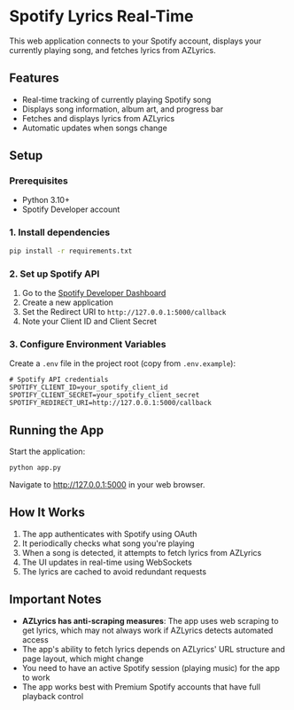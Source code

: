 # Spotify Lyrics Real-Time

This web application connects to your Spotify account, displays your currently playing song, and fetches lyrics from AZLyrics.

## Features

- Real-time tracking of currently playing Spotify song
- Displays song information, album art, and progress bar
- Fetches and displays lyrics from AZLyrics
- Automatic updates when songs change

## Setup

### Prerequisites

- Python 3.10+
- Spotify Developer account

### 1. Install dependencies

```bash
pip install -r requirements.txt
```

### 2. Set up Spotify API

1. Go to the [Spotify Developer Dashboard](https://developer.spotify.com/dashboard/)
2. Create a new application
3. Set the Redirect URI to `http://127.0.0.1:5000/callback`
4. Note your Client ID and Client Secret

### 3. Configure Environment Variables

Create a `.env` file in the project root (copy from `.env.example`):

```
# Spotify API credentials
SPOTIFY_CLIENT_ID=your_spotify_client_id
SPOTIFY_CLIENT_SECRET=your_spotify_client_secret
SPOTIFY_REDIRECT_URI=http://127.0.0.1:5000/callback
```

## Running the App

Start the application:

```bash
python app.py
```

Navigate to http://127.0.0.1:5000 in your web browser.

## How It Works

1. The app authenticates with Spotify using OAuth
2. It periodically checks what song you're playing
3. When a song is detected, it attempts to fetch lyrics from AZLyrics
4. The UI updates in real-time using WebSockets
5. The lyrics are cached to avoid redundant requests

## Important Notes

- **AZLyrics has anti-scraping measures**: The app uses web scraping to get lyrics, which may not always work if AZLyrics detects automated access
- The app's ability to fetch lyrics depends on AZLyrics' URL structure and page layout, which might change
- You need to have an active Spotify session (playing music) for the app to work
- The app works best with Premium Spotify accounts that have full playback control 